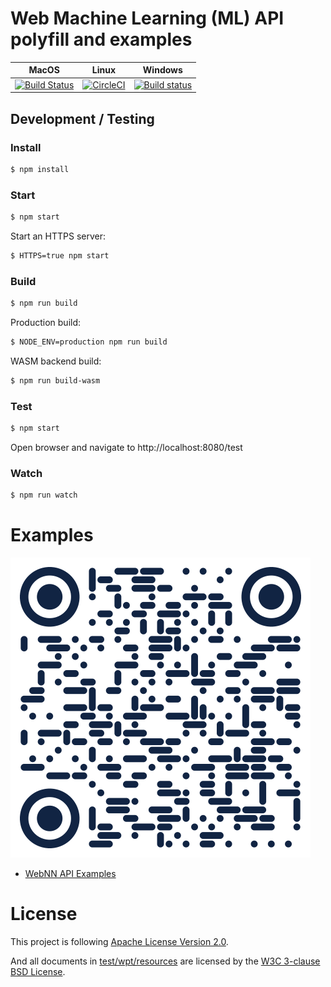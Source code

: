 # Web Machine Learning (ML) API polyfill and examples


MacOS | Linux | Windows
-------- | -------- | --------
[![Build Status](https://api.travis-ci.com/intel/webml-polyfill.svg?branch=master)](https://travis-ci.com/intel/webml-polyfill) | [![CircleCI](https://circleci.com/gh/intel/webml-polyfill/tree/master.svg?style=svg)](https://circleci.com/gh/intel/webml-polyfill/tree/master) | [![Build status](https://ci.appveyor.com/api/projects/status/6xjudmjja1mcyo1m/branch/master?svg=true)](https://ci.appveyor.com/project/ibelem/webml-polyfill-egsl9/branch/master)


## Development / Testing

### Install

```sh
$ npm install
```

### Start

```sh
$ npm start
```

Start an HTTPS server:
```sh
$ HTTPS=true npm start
```

### Build

```sh
$ npm run build
```

Production build:

```sh
$ NODE_ENV=production npm run build
```

WASM backend build:

```sh
$ npm run build-wasm
```

### Test

```sh
$ npm start
```

Open browser and navigate to http://localhost:8080/test

### Watch

```sh
$ npm run watch
```

# Examples

![QR Code](./examples/static/img/qr.png)

* [WebNN API Examples](https://intel.github.io/webml-polyfill/examples/)

# License
This project is following [Apache License Version 2.0](./LICENSE_APACHE2).

And all documents in [test/wpt/resources](./test/wpt/resources) are licensed by the [W3C 3-clause BSD License](./test/wpt/resources/LICENSE).
